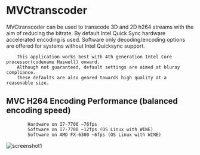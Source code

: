 # MVCtranscoder

MVCtranscoder can be used to transcode 3D and 2D h264 streams with the aim of reducing the bitrate.
By default Intel Quick Sync hardware accelerated encoding is used.
Software only decoding/encoding options are offered for systems without Intel Quicksync support.

        This application works best with 4th generation Intel Core processor(codename Haswell) onward.
        Although not guaranteed, default settings are aimed at bluray compliance.
        These defaults are also geared towards high quality at a reasonable size.

## MVC H264 Encoding Performance (balanced encoding speed)
```
        Hardware on I7-7700 ~76fps
        Software on I7-7700 ~12fps (OS Linux with WINE)
        Software on AMD FX-6300 ~6fps (OS Linux with WINE)
```

![screenshot1](https://user-images.githubusercontent.com/1158312/33799904-ecf2f0be-dd2c-11e7-9f95-d81841f482aa.png)
